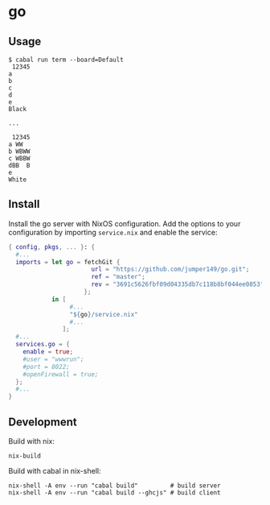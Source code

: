 # go

## Usage

```
$ cabal run term --board=Default
 12345
a
b
c
d
e
Black

...

 12345
a WW
b WBWW
c WBBW
dBB  B
e
White
```

## Install

Install the go server with NixOS configuration.
Add the options to your configuration by importing `service.nix` and enable the service:
```nix
{ config, pkgs, ... }: {
  #...
  imports = let go = fetchGit {
                       url = "https://github.com/jumper149/go.git";
                       ref = "master";
                       rev = "3691c5626fbf09d04335db7c118b8bf044ee0853";
                     };
            in [
                 #...
                 "${go}/service.nix"
                 #...
               ];
  #...
  services.go = {
    enable = true;
    #user = "wwwrun";
    #port = 8022;
    #openFirewall = true;
  };
  #...
}
```

## Development

Build with nix:
```
nix-build
```

Build with cabal in nix-shell:
```
nix-shell -A env --run "cabal build"         # build server
nix-shell -A env --run "cabal build --ghcjs" # build client
```
